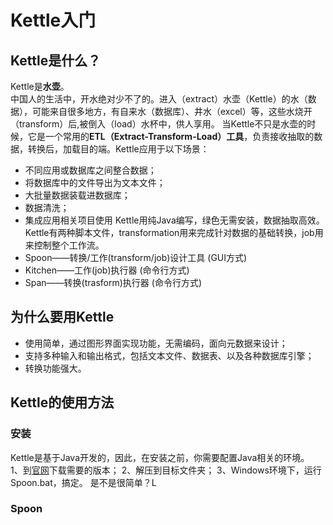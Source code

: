 # Kettle入门
## Kettle是什么？
Kettle是**水壶**。  
中国人的生活中，开水绝对少不了的。进入（extract）水壶（Kettle）的水（数据），可能来自很多地方，有自来水（数据库）、井水（excel）等，这些水烧开（transform）后,被倒入（load）水杯中，供人享用。
当Kettle不只是水壶的时候，它是一个常用的**ETL（Extract-Transform-Load）工具**，负责接收抽取的数据，转换后，加载目的端。Kettle应用于以下场景：  
+ 不同应用或数据库之间整合数据；
+ 将数据库中的文件导出为文本文件；
+ 大批量数据装载进数据库；
+ 数据清洗；
+ 集成应用相关项目使用
Kettle用纯Java编写，绿色无需安装，数据抽取高效。Kettle有两种脚本文件，transformation用来完成针对数据的基础转换，job用来控制整个工作流。
+ Spoon——转换/工作(transform/job)设计工具 (GUI方式)
+ Kitchen——工作(job)执行器 (命令行方式)
+ Span——转换(trasform)执行器 (命令行方式)
## 为什么要用Kettle
+ 使用简单，通过图形界面实现功能，无需编码，面向元数据来设计；
+ 支持多种输入和输出格式，包括文本文件、数据表、以及各种数据库引擎；
+ 转换功能强大。
## Kettle的使用方法
### 安装
Kettle是基于Java开发的，因此，在安装之前，你需要配置Java相关的环境。  
1、到[官网](http://community.pentaho.com/projects/data-integration/)下载需要的版本；
2、解压到目标文件夹；
3、Windows环境下，运行Spoon.bat，搞定。
是不是很简单？L

### Spoon